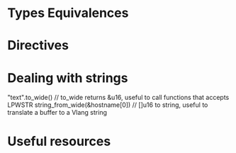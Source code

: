 # Types Equivalences


# Directives


# Dealing with strings

"text".to_wide() // to_wide returns &u16, useful to call functions that accepts LPWSTR
string_from_wide(&hostname[0]) // []u16 to string, useful to translate a buffer to a Vlang string


# Useful resources
